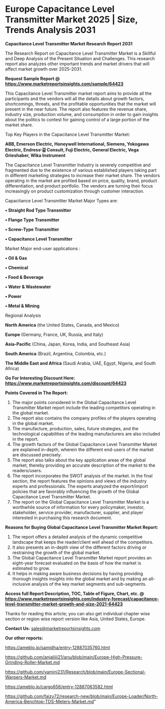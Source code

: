 # Europe Capacitance Level Transmitter Market 2025 | Size, Trends Analysis 2031

<strong>Capacitance Level Transmitter Market Research Report 2031</strong>

The Research Report on Capacitance Level Transmitter Market is a Skillful and Deep Analysis of the Present Situation and Challenges. This research report also analyzes other important trends and market drivers that will affect market growth over 2025-2031.

<strong>Request Sample Report @ <a href=https://www.marketreportsinsights.com/sample/64423>https://www.marketreportsinsights.com/sample/64423</a></strong>

This Capacitance Level Transmitter market report aims to provide all the participants and the vendors will all the details about growth factors, shortcomings, threats, and the profitable opportunities that the market will present in the near future. The report also features the revenue share, industry size, production volume, and consumption in order to gain insights about the politics to contest for gaining control of a large portion of the market share.

Top Key Players in the Capacitance Level Transmitter Market:

<strong>ABB, Emerson Electric, Honeywell International, Siemens, Yokogawa Electric, Endressᶫ걺 Consult, Fuji Electric, General Electric, Vega Grieshaber, Wika Instrument</strong>

The Capacitance Level Transmitter Industry is severely competitive and fragmented due to the existence of various established players taking part in different marketing strategies to increase their market share. The vendors operating in the market are profiled based on price, quality, brand, product differentiation, and product portfolio. The vendors are turning their focus increasingly on product customization through customer interaction.

Capacitance Level Transmitter Market Major Types are:

<strong>• Straight Rod Type Transmitter

• Flange Type Transmitter

• Screw-Type Transmitter

• Capacitance Level Transmitter</strong>

Market Major end-user applications :

<strong>• Oil & Gas

• Chemical

• Food & Beverage

• Water & Wastewater

• Power

• Metal & Mining</strong>

Regional Analysis

</u><strong><b>North America</b></strong> (the United States, Canada, and Mexico)

<strong><b>Europe </b></strong>(Germany, France, UK, Russia, and Italy)

<strong><b>Asia-Pacific</b></strong> (China, Japan, Korea, India, and Southeast Asia)

<strong><b>South America</b></strong> (Brazil, Argentina, Colombia, etc.)

<strong><b>The Middle East and Africa</b></strong> (Saudi Arabia, UAE, Egypt, Nigeria, and South Africa)

<strong>Go For Interesting Discount Here: <a href=https://www.marketreportsinsights.com/discount/64423>https://www.marketreportsinsights.com/discount/64423</a></strong>

<strong>Points Covered in The Report:</strong>
<ol>
  <li>The major points considered in the Global Capacitance Level Transmitter Market report include the leading competitors operating in the global market.</li>
  <li>The report also contains the company profiles of the players operating in the global market.</li>
  <li>The manufacture, production, sales, future strategies, and the technological capabilities of the leading manufacturers are also included in the report.</li>
  <li>The growth factors of the Global Capacitance Level Transmitter Market are explained in-depth, wherein the different end-users of the market are discussed precisely.</li>
  <li>The report also talks about the key application areas of the global market, thereby providing an accurate description of the market to the readers/users.</li>
  <li>The report incorporates the SWOT analysis of the market. In the final section, the report features the opinions and views of the industry experts and professionals. The experts analyzed the export/import policies that are favorably influencing the growth of the Global Capacitance Level Transmitter Market.</li>
  <li>The report on the Global Capacitance Level Transmitter Market is a worthwhile source of information for every policymaker, investor, stakeholder, service provider, manufacturer, supplier, and player interested in purchasing this research document.</li>
</ol>
<strong>Reasons for Buying Global Capacitance Level Transmitter Market Report:</strong>

<ol>
  <li>The report offers a detailed analysis of the dynamic competitive landscape that keeps the reader/client well ahead of the competitors.</li>
  <li>It also presents an in-depth view of the different factors driving or restraining the growth of the global market.</li>
  <li>The Global Capacitance Level Transmitter Market report provides an eight-year forecast evaluated on the basis of how the market is estimated to grow.</li>
  <li>It helps in making aware business decisions by having providing thorough insights insights into the global market and by making an all-inclusive analysis of the key market segments and sub-segments.</li>
</ol>
<strong>Access full Report Description, TOC, Table of Figure, Chart, etc. @ <a href=https://www.marketreportsinsights.com/industry-forecast/capacitance-level-transmitter-market-growth-and-size-2021-64423>https://www.marketreportsinsights.com/industry-forecast/capacitance-level-transmitter-market-growth-and-size-2021-64423</a></strong>


Thanks for reading this article; you can also get individual chapter wise section or region wise report version like Asia, United States, Europe.

<strong>Contact Us:</strong>
sales@marketreportsinsights.com

<strong>Our other reports:</strong>

<a href=https://ameblo.jp/samidha/entry-12887035760.html>https://ameblo.jp/samidha/entry-12887035760.html</a>

<a href=https://github.com/anjaliiii21/anu/blob/main/Europe-High-Pressure-Grinding-Roller-Market.md>https://github.com/anjaliiii21/anu/blob/main/Europe-High-Pressure-Grinding-Roller-Market.md</a>

<a href=https://github.com/yamini231/Research/blob/main/Europe-Sectional-Warpers-Market.md>https://github.com/yamini231/Research/blob/main/Europe-Sectional-Warpers-Market.md</a>

<a href=https://ameblo.jp/cargo656/entry-12887063582.html>https://ameblo.jp/cargo656/entry-12887063582.html</a>

<a href=https://github.com/faizy72/research-new/blob/main/Europe-Loader/North-America-Benchtop-TDS-Meters-Market.md>https://github.com/faizy72/research-new/blob/main/Europe-Loader/North-America-Benchtop-TDS-Meters-Market.md</a>"
